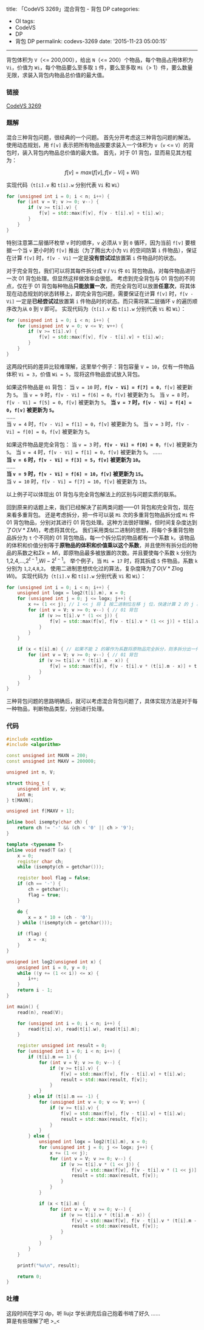 title: 「CodeVS 3269」混合背包 - 背包 DP
categories:
  - OI
tags:
  - CodeVS
  - DP
  - 背包 DP
permalink: codevs-3269
date: '2015-11-23 05:00:15'
---

背包体积为 `V`（<= 200,000），给出 `N`（<= 200）个物品，每个物品占用体积为 `Vi`，价值为 `Wi`，每个物品要么至多取 `1` 件，要么至多取 `Mi`（\> 1）件，要么数量无限，求装入背包内物品总价值的最大值。

<!-- more -->

### 链接

[CodeVS 3269](http://codevs.cn/problem/3269/)

### 题解

混合三种背包问题，很经典的一个问题。
首先分开考虑这三种背包问题的解法。
使用动态规划，用 `f[v]` 表示把所有物品按要求装入一个体积为 `v`（`v` <= `V`）的背包时，装入背包内物品总价值的最大值。
首先，对于 01 背包，显而易见其方程为：

$$f[v] = max(f[v], f[v - Vi] + Wi)$$

实现代码（`t[i].v` 和 `t[i].w` 分别代表 `Vi` 和 `Wi`）

```cpp
for (unsigned int i = 0; i < n; i++) {
    for (int v = V; v >= 0; v--) {
        if (v >= t[i].v) {
            f[v] = std::max(f[v], f[v - t[i].v] + t[i].w);
        }
    }
}
```

特别注意第二层循环枚举 `v` 时的顺序，`v` 必须从 `V` 到 `0` 循环，因为当前 `f[v]` 要根据一个当 `v` 更小时的 `f[v]` 推出（为了腾出大小为 `Vi` 的空间防第 `i` 件物品），保证在计算 `f[v]` 时，`f[v - Vi]` 一定是**没有尝试过**放置第 `i` 件物品时的状态。

对于完全背包，我们可以将其每件拆分成 `V` / `Vi` 件 `01` 背包物品，对每件物品进行一次 01 背包处理。但显然这样做效率会很低。
考虑到完全背包与 01 背包的不同点，仅在于 01 背包每种物品**只能放置一次**，而完全背包可以放置**任意次**，将其体现在动态规划的状态转移上，即完全背包问题，需要保证在计算 `f[v]` 时，`f[v - Vi]` 一定是**已经尝试过**放置第 `i` 件物品时的状态。而只需将第二层循环 `v` 的遍历顺序改为从 `0` 到 `V` 即可。
实现代码为（`t[i].v` 和 `t[i].w` 分别代表 `Vi` 和 `Wi`）：

```cpp
for (unsigned int i = 0; i < n; i++) {
    for (unsigned int v = 0; v <= V; v++) {
        if (v >= t[i].v) {
            f[v] = std::max(f[v], f[v - t[i].v] + t[i].w);
        }
    }
}
```

这两段代码的差异比较难理解，这里举个例子：背包容量 `V = 10`，仅有一件物品体积 `Vi = 3`，价值 `Wi = 5`，现将这件物品尝试放入背包。

如果这件物品是 `01` 背包：
当 `v = 10` 时，**`f[v - Vi] = f[7] = 0`**，`f[v]` 被更新为 `5`。
当 `v = 9` 时，`f[v - Vi] = f[6] = 0`，`f[v]` 被更新为 `5`。
当 `v = 8` 时，`f[v - Vi] = f[5] = 0`，`f[v]` 被更新为 `5`。
**当 `v = 7` 时，`f[v - Vi] = f[4] = 0`，`f[v]` 被更新为 `5`。**  
……  
当 `v = 4` 时，`f[v - Vi] = f[1] = 0`，`f[v]` 被更新为 `5`。
当 `v = 3` 时，`f[v - Vi] = f[0] = 0`，`f[v]` 被更新为 `5`。

如果这件物品是完全背包：
当 `v = 3` 时，**`f[v - Vi] = f[0] = 0`**，`f[v]` 被更新为 `5`。
当 `v = 4` 时，`f[v - Vi] = f[1] = 0`，`f[v]` 被更新为 `5`。
……  
**当 `v = 6` 时，`f[v - Vi] = f[3] = 5`，`f[v]` 被更新为 `10`。**  
……  
**当 `v = 9` 时，`f[v - Vi] = f[6] = 10`，`f[v]` 被更新为 `15`。**  
当 `v = 10` 时，`f[v - Vi] = f[7] = 10`，`f[v]` 被更新为 `15`。

以上例子可以体现出 01 背包与完全背包解法上的区别与问题实质的联系。

回到原来的话题上来，我们已经解决了前两类问题——01 背包和完全背包，现在来看多重背包。
还是考虑拆分，把一件可以装 `Mi` 次的多重背包物品拆分成 `Mi` 件 01 背包物品，分别对其进行 01 背包处理。这种方法很好理解，但时间复杂度达到了$O(V*{\Sigma}Mi)$，考虑将其优化。
我们采用类似二进制的思想，将每个多重背包物品拆分为 `t` 个不同的 01 背包物品，每一个拆分后的物品都有一个系数 `k`，该物品的体积和价值分别等于**原物品的体积和价值乘以这个系数**，并且使所有拆分后的物品的系数之和${\Sigma}k = Mi$，即原物品最多被放置的次数。并且要使每个系数 `k` 分别为 $1$,$2$,$4$,…,$2 ^ {t - 1}$,$Wi - 2 ^ {t - 1}$。
举个例子，当 `Mi = 17` 时，将其拆成 `5` 件物品，系数 `k` 分别为 `1`,`2`,`4`,`8`,`2`。
使用二进制思想优化过的算法，复杂度降为了$O(V * {\Sigma}{\log}Wi)$。
实现代码为（`t[i].v` 和 `t[i].w` 分别代表 `Vi` 和 `Wi`）：

```cpp
for (unsigned int i = 0; i < n; i++) {
    unsigned int logx = log2(t[i].m), x = 0;
    for (unsigned int j = 0; j <= logx; j++) {
        x += (1 << j); // 1 << j 将 1 按二进制位左移 j 位，快速计算 2 的 j 次方
        for (int v = V; v >= 0; v--) { // 01 背包
            if (v >= t[i].v * (1 << j)) {
                f[v] = std::max(f[v], f[v - t[i].v * (1 << j)] + t[i].w * (1 << j));
            }
        }
    }

    if (x < t[i].m) { // 如果不能 2 的幂作为系数将原物品完全拆分，则多拆分出一件物品 k = Wi - 2 ^ (t - 1)
        for (int v = V; v >= 0; v--) { // 01 背包
            if (v >= t[i].v * (t[i].m - x)) {
                f[v] = std::max(f[v], f[v - t[i].v * (t[i].m - x)] + t[i].w * (t[i].m - x));
            }
        }
    }
}
```

三种背包问题的思路明确后，就可以考虑混合背包问题了，具体实现方法是对于每一种物品，判断物品类型，分别进行处理。

### 代码

```cpp
#include <cstdio>
#include <algorithm>

const unsigned int MAXN = 200;
const unsigned int MAXV = 200000;

unsigned int n, V;

struct thing_t {
    unsigned int v, w;
    int m;
} t[MAXN];

unsigned int f[MAXV + 1];

inline bool isempty(char ch) {
    return ch != '-' && (ch < '0' || ch > '9');
}

template <typename T>
inline void read(T &x) {
    x = 0;
    register char ch;
    while (isempty(ch = getchar()));

    register bool flag = false;
    if (ch == '-') {
        ch = getchar();
        flag = true;
    }

    do {
        x = x * 10 + (ch - '0');
    } while (!isempty(ch = getchar()));

    if (flag) {
        x = -x;
    }
}

unsigned int log2(unsigned int x) {
    unsigned int i = 0, y = 0;
    while ((y += (1 << i)) <= x) {
        i++;
    }
    return i - 1;
}

int main() {
    read(n), read(V);

    for (unsigned int i = 0; i < n; i++) {
        read(t[i].v), read(t[i].w), read(t[i].m);
    }

    register unsigned int result = 0;
    for (unsigned int i = 0; i < n; i++) {
        if (t[i].m == 1) {
            for (int v = V; v >= 0; v--) {
                if (v >= t[i].v) {
                    f[v] = std::max(f[v], f[v - t[i].v] + t[i].w);
                    result = std::max(result, f[v]);
                }
            }
        } else if (t[i].m == -1) {
            for (unsigned int v = 0; v <= V; v++) {
                if (v >= t[i].v) {
                    f[v] = std::max(f[v], f[v - t[i].v] + t[i].w);
                    result = std::max(result, f[v]);
                }
            }
        } else {
            unsigned int logx = log2(t[i].m), x = 0;
            for (unsigned int j = 0; j <= logx; j++) {
                x += (1 << j);
                for (int v = V; v >= 0; v--) {
                    if (v >= t[i].v * (1 << j)) {
                        f[v] = std::max(f[v], f[v - t[i].v * (1 << j)] + t[i].w * (1 << j));
                        result = std::max(result, f[v]);
                    }
                }
            }

            if (x < t[i].m) {
                for (int v = V; v >= 0; v--) {
                    if (v >= t[i].v * (t[i].m - x)) {
                        f[v] = std::max(f[v], f[v - t[i].v * (t[i].m - x)] + t[i].w * (t[i].m - x));
                        result = std::max(result, f[v]);
                    }
                }
            }
        }
    }

    printf("%u\n", result);

    return 0;
}
```

### 吐槽

这段时间在学习 dp，听 liujz 学长讲完后自己抱着书啃了好久 ……  
算是有些理解了吧 >_<
